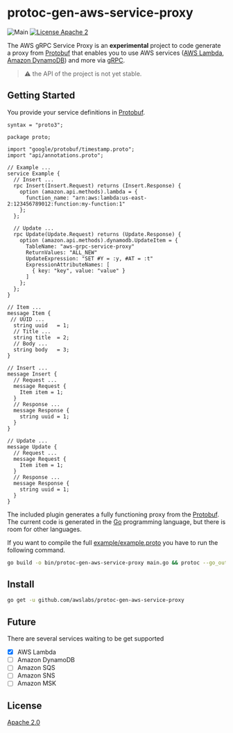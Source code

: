 # protoc-gen-aws-service-proxy

![Main](https://github.com/awslabs/aws-lambda-dart-runtime/workflows/Main/badge.svg?branch=master)
[![License Apache 2](https://img.shields.io/badge/License-Apache2-blue.svg)](https://www.apache.org/licenses/LICENSE-2.0)

The AWS gRPC Service Proxy is an **experimental** project to code generate a proxy from [Protobuf](https://developers.google.com/protocol-buffers) that enables you to use AWS services ([AWS Lambda](https://aws.amazon.com/lambda/), [Amazon DynamoDB](https://aws.amazon.com/dynamodb/)) and more via [gRPC](https://grpc.io/).

> :warning: the API of the project is not yet stable.

## Getting Started

You provide your service definitions in [Protobuf](https://developers.google.com/protocol-buffers).

```
syntax = "proto3";

package proto;

import "google/protobuf/timestamp.proto";
import "api/annotations.proto";

// Example ...
service Example {
  // Insert ...
  rpc Insert(Insert.Request) returns (Insert.Response) {
    option (amazon.api.methods).lambda = {
      function_name: "arn:aws:lambda:us-east-2:123456789012:function:my-function:1"
    };
  };

  // Update ...
  rpc Update(Update.Request) returns (Update.Response) {
    option (amazon.api.methods).dynamodb.UpdateItem = {
      TableName: "aws-grpc-service-proxy"
      ReturnValues: "ALL_NEW"
      UpdateExpression: "SET #Y = :y, #AT = :t"
      ExpressionAttributeNames: [
        { key: "key", value: "value" }
      ]
    };
  };
}

// Item ...
message Item {
 // UUID ...
  string uuid   = 1;
  // Title ...
  string title  = 2;
  // Body ...
  string body   = 3;
}

// Insert ...
message Insert {
  // Request ...
  message Request {
    Item item = 1;
  }
  // Response ...
  message Response {
    string uuid = 1;
  }
}

// Update ...
message Update {
  // Request ...
  message Request {
    Item item = 1;
  }
  // Response ...
  message Response {
    string uuid = 1;
  }
}
```

The included plugin generates a fully functioning proxy from the [Protobuf](https://developers.google.com/protocol-buffers). The current code is generated in the [Go](https://golang.org/) programming language, but there is room for other languages.

If you want to compile the full [example/example.proto](example.proto) you have to run the following command.

```bash
go build -o bin/protoc-gen-aws-service-proxy main.go && protoc --go_out=plugins=grpc:. --go_opt=paths=source_relative --aws-service-proxy_out=. --plugin=bin/protoc-gen-aws-service-proxy -I ./ example/example.proto
```

## Install

```bash
go get -u github.com/awslabs/protoc-gen-aws-service-proxy
```

## Future

There are several services waiting to be get supported

- [x] AWS Lambda
- [ ] Amazon DynamoDB
- [ ] Amazon SQS
- [ ] Amazon SNS
- [ ] Amazon MSK

## License

[Apache 2.0](/LICENSE)
